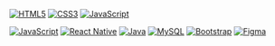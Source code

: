 [![HTML5](https://img.shields.io/badge/HTML5-E96228?style=for-the-badge&logo=html5&logoColor=white&labelColor=000)](#)
[![CSS3](https://img.shields.io/badge/CSS3-188ECD?style=for-the-badge&logo=css3&logoColor=white&labelColor=000)](#)
[![JavaScript](https://img.shields.io/badge/JavaScript-F7D33C?style=for-the-badge&logo=javascript&logoColor=white&labelColor=000)](#)

[![JavaScript](https://img.shields.io/badge/JavaScript-F7D33C?style=for-the-badge&logo=javascript&logoColor=white&labelColor=000)](#)
[![React Native](https://img.shields.io/badge/React_Native-5ED3F3?style=for-the-badge&logo=react&logoColor=white&labelColor=000)](#)
[![Java](https://img.shields.io/badge/Java-DD0031?style=for-the-badge&logo=jav&logoColor=white&labelColor=000)](#)
[![MySQL](https://img.shields.io/badge/MySQL-4C7491?style=for-the-badge&logo=mysql&logoColor=white&labelColor=000)](#)
[![Bootstrap](https://img.shields.io/badge/Bootstrap-563D7C?style=for-the-badge&logo=bootstrap&logoColor=white&labelColor=000)](#)
[![Figma](https://img.shields.io/badge/Figma-563D7C?style=for-the-badge&logo=figma&logoColor=white&labelColor=000)](#)
